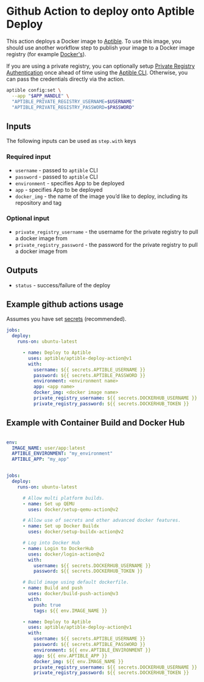 # Github Action to deploy onto Aptible Deploy

This action deploys a Docker image to [Aptible](https://www.aptible.com/). To use this image, you should use another workflow step to publish your image to a Docker image registry (for example [Docker's](https://github.com/marketplace/actions/build-and-push-docker-images)).

If you are using a private registry, you can optionally setup [Private Registry Authentication](https://deploy-docs.aptible.com/docs/private-registry-authentication) once ahead of time using the [Aptible CLI](https://deploy-docs.aptible.com/docs/cli). Otherwise, you can pass the credentials directly via the action.

```bash
aptible config:set \
  --app "$APP_HANDLE" \
  "APTIBLE_PRIVATE_REGISTRY_USERNAME=$USERNAME"
  "APTIBLE_PRIVATE_REGISTRY_PASSWORD=$PASSWORD"
```

## Inputs

The following inputs can be used as `step.with` keys

### Required input

- `username` - passed to `aptible` CLI
- `password` - passed to `aptible` CLI
- `environment` - specifies App to be deployed
- `app` - specifies App to be deployed
- `docker_img` - the name of the image you’d like to deploy, including its repository and tag

### Optional input

- `private_registry_username` - the username for the private registry to pull a docker image from
- `private_registry_password` - the password for the private registry to pull a docker image from

## Outputs

- `status` - success/failure of the deploy

## Example github actions usage

Assumes you have set [secrets](https://docs.github.com/en/actions/security-guides/encrypted-secrets) (recommended).

```yaml
jobs:
  deploy:
    runs-on: ubuntu-latest

      - name: Deploy to Aptible
        uses: aptible/aptible-deploy-action@v1
        with:
          username: ${{ secrets.APTIBLE_USERNAME }}
          password: ${{ secrets.APTIBLE_PASSWORD }}
          environment: <environment name>
          app: <app name>
          docker_img: <docker image name>
          private_registry_username: ${{ secrets.DOCKERHUB_USERNAME }}
          private_registry_password: ${{ secrets.DOCKERHUB_TOKEN }}
```

## Example with Container Build and Docker Hub

```yaml

env:
  IMAGE_NAME: user/app:latest
  APTIBLE_ENVIRONMENT: "my_environment"
  APTIBLE_APP: "my_app"


jobs:
  deploy:
    runs-on: ubuntu-latest

      # Allow multi platform builds.
      - name: Set up QEMU
        uses: docker/setup-qemu-action@v2

      # Allow use of secrets and other advanced docker features.
      - name: Set up Docker Buildx
        uses: docker/setup-buildx-action@v2

      # Log into Docker Hub
      - name: Login to DockerHub
        uses: docker/login-action@v2
        with:
          username: ${{ secrets.DOCKERHUB_USERNAME }}
          password: ${{ secrets.DOCKERHUB_TOKEN }}

      # Build image using default dockerfile.
      - name: Build and push
        uses: docker/build-push-action@v3
        with:
          push: true
          tags: ${{ env.IMAGE_NAME }}

      - name: Deploy to Aptible
        uses: aptible/aptible-deploy-action@v1
        with:
          username: ${{ secrets.APTIBLE_USERNAME }}
          password: ${{ secrets.APTIBLE_PASSWORD }}
          environment: ${{ env.APTIBLE_ENVIRONMENT }}
          app: ${{ env.APTIBLE_APP }}
          docker_img: ${{ env.IMAGE_NAME }}
          private_registry_username: ${{ secrets.DOCKERHUB_USERNAME }}
          private_registry_password: ${{ secrets.DOCKERHUB_TOKEN }}
```
